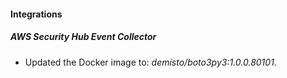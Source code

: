 #### Integrations
##### AWS Security Hub Event Collector
- Updated the Docker image to: *demisto/boto3py3:1.0.0.80101*.
